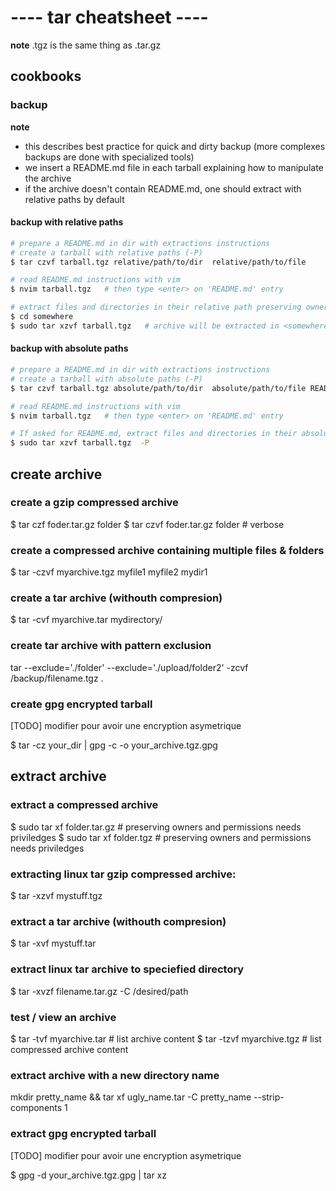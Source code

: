 ---- tar cheatsheet ----
=======================

**note** .tgz is the same thing as .tar.gz

cookbooks
---------

### backup
**note** 
  - this describes best practice for quick and dirty backup (more complexes backups are done with specialized tools) 
  - we insert a README.md file in each tarball explaining how to manipulate the archive
  - if the archive doesn't contain README.md, one should extract with relative paths by default

#### backup with relative paths
  ```sh
  # prepare a README.md in dir with extractions instructions
  # create a tarball with relative paths (-P)
  $ tar czvf tarball.tgz relative/path/to/dir  relative/path/to/file 

  # read README.md instructions with vim
  $ nvim tarball.tgz   # then type <enter> on 'README.md' entry  

  # extract files and directories in their relative path preserving ownership and permission (default behaviour for superuser)
  $ cd somewhere
  $ sudo tar xzvf tarball.tgz   # archive will be extracted in <somewhere>
  ```

#### backup with absolute paths
  ```sh
  # prepare a README.md in dir with extractions instructions
  # create a tarball with absolute paths (-P)
  $ tar czvf tarball.tgz absolute/path/to/dir  absolute/path/to/file README.md -P  

  # read README.md instructions with vim
  $ nvim tarball.tgz   # then type <enter> on 'README.md' entry  

  # If asked for README.md, extract files and directories in their absolute path (-P)  preserving ownership and permission (default behaviour for superuser)
  $ sudo tar xzvf tarball.tgz  -P     
  ```


create archive
--------------
### create a gzip compressed archive 
  $ tar czf foder.tar.gz folder
  $ tar czvf foder.tar.gz folder   # verbose

### create a compressed archive containing multiple files & folders
  $ tar -czvf myarchive.tgz myfile1 myfile2 mydir1

### create a tar archive (withouth compresion)
  $ tar -cvf myarchive.tar mydirectory/

### create tar archive with pattern exclusion
tar --exclude='./folder' --exclude='./upload/folder2' -zcvf /backup/filename.tgz .   


### create gpg encrypted tarball
[TODO] modifier pour avoir une encryption asymetrique

  $ tar -cz your_dir | gpg -c -o your_archive.tgz.gpg



extract archive
--------------
### extract a compressed archive
  $ sudo tar xf folder.tar.gz     # preserving owners and permissions needs priviledges
  $ sudo tar xf folder.tgz        # preserving owners and permissions needs priviledges


### extracting linux tar gzip compressed archive:
 $ tar -xzvf mystuff.tgz

### extract a tar archive (withouth compresion) 
  $ tar -xvf mystuff.tar

### extract linux tar archive to speciefied directory
  $ tar -xvzf filename.tar.gz -C /desired/path

### test / view an  archive
  $ tar -tvf myarchive.tar     # list archive content
  $ tar -tzvf myarchive.tgz    # list compressed archive content

### extract archive with a new directory name
mkdir pretty_name && tar xf ugly_name.tar -C pretty_name --strip-components 1

### extract gpg encrypted tarball
[TODO] modifier pour avoir une encryption asymetrique

  $ gpg -d your_archive.tgz.gpg | tar xz
